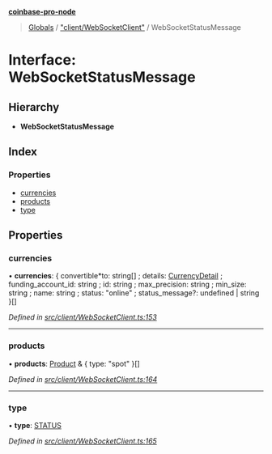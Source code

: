 **[coinbase-pro-node](../README.md)**

> [Globals](../globals.md) / ["client/WebSocketClient"](../modules/_client_websocketclient_.md) / WebSocketStatusMessage

# Interface: WebSocketStatusMessage

## Hierarchy

- **WebSocketStatusMessage**

## Index

### Properties

- [currencies](_client_websocketclient_.websocketstatusmessage.md#currencies)
- [products](_client_websocketclient_.websocketstatusmessage.md#products)
- [type](_client_websocketclient_.websocketstatusmessage.md#type)

## Properties

### currencies

• **currencies**: { convertible*to: string[] ; details: [CurrencyDetail](\_currency_currencyapi*.currencydetail.md) ; funding_account_id: string ; id: string ; max_precision: string ; min_size: string ; name: string ; status: \"online\" ; status_message?: undefined \| string }[]

_Defined in [src/client/WebSocketClient.ts:153](https://github.com/bennycode/coinbase-pro-node/blob/ee94ab6/src/client/WebSocketClient.ts#L153)_

---

### products

• **products**: [Product](_product_productapi_.product.md) & { type: \"spot\" }[]

_Defined in [src/client/WebSocketClient.ts:164](https://github.com/bennycode/coinbase-pro-node/blob/ee94ab6/src/client/WebSocketClient.ts#L164)_

---

### type

• **type**: [STATUS](../enums/_client_websocketclient_.websocketresponsetype.md#status)

_Defined in [src/client/WebSocketClient.ts:165](https://github.com/bennycode/coinbase-pro-node/blob/ee94ab6/src/client/WebSocketClient.ts#L165)_
